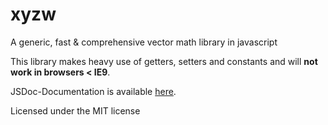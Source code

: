 xyzw
====

A generic, fast & comprehensive vector math library in javascript

This library makes heavy use of getters, setters and constants and will **not work in browsers < IE9**.

JSDoc-Documentation is available [here](http://doc.christoph-kettelhoit.de/xyzw/).

Licensed under the MIT license